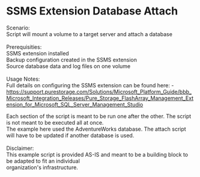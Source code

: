 # SSMS Extension Database Attach

Scenario: <br>
   Script will mount a volume to a target server and attach a database<br>
<br>
Prerequisities:<br>
   SSMS extension installed<br>
   Backup configuration created in the SSMS extension<br>
   Source database data and log files on one volume<br>
<br>
Usage Notes:<br>
   Full details on configuring the SSMS extension can be found here: -
   https://support.purestorage.com/Solutions/Microsoft_Platform_Guide/bbb_Microsoft_Integration_Releases/Pure_Storage_FlashArray_Management_Extension_for_Microsoft_SQL_Server_Management_Studio
   
   Each section of the script is meant to be run one after the other. The script is not meant to be executed all at once.<br>
   The example here used the AdventureWorks database. The attach script will have to be updated if another database is used.<br>
<br>
Disclaimer:<br>
   This example script is provided AS-IS and meant to be a building block to be adapted to fit an individual <br>
   organization's infrastructure.<br>
